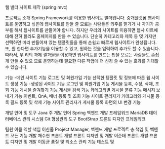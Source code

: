 웹 빌더 사이트 제작 (spring mvc)

프로젝트 소개
Spring Framework를 이용한 웹사이트 빌더입니다.
중개플랫폼 웹사이트를 운영하고 싶은데 웹사이트를 만들 줄 모르는 사람들은 외주를 맡기거
나 자기가 공부를 해서 웹사이트를 만들어야 합니다. 하지만 우리의 사이트를 이용하면 웹사
이트에 대해 전혀 몰라도 홈페이지를 만들 수 있습니다. 단순히 카테고리와 제목 등 몇 가지만
선택하면 미리 만들어져 있는 템플릿들을 통해 손쉽고 빠르게 웹사이트가 완성됩니다. 또, 원
한다면 추가기능을 이용할 수 있고, 원하는 것을 입력하여 추가도 할 수 있습니다. 따라서, 우
리의 과제 결과물을 이용하면 웹사이트를 만드는 법을 모르는 사람들도 손쉽게 만들 수 있으
므로 운영하는데 필요한 다른 작업에 더 신경 쓸 수 있는 효과를 기대할 수 있습니다.

기능
-메인 사이트 기능
로그인 및 회원가입 기능
선택한 템플릿 및 정보에 따른 웹 사이트 생성 기능
-생성된 사이트 기능
로그인 및 회원가입 기능
게시물 등록, 수정, 삭제, 조회 기능
게시물 즐겨찾기 기능
게시물 검색 기능
카테고리별 게시물 분류 기능
메시지 보내기 기능
이벤트, QnA, 배너 등록 및 조회 기능
사이트 관리자가 카테고리와 게시물 등록 필드 등록 및 삭제 기능
사이트 관리자가 게시물 등록 화면의 UI 변경 기능

개발 언어 및 도구
Java
주 개발 언어
Spring
백엔드 개발 프레임워크
MariaDB
데이터베이스 관리 시스템
Git
형상관리 도구
BootStrap
프론트 디자인 프레임워크

팀원
이름 역할 책임
이한울 Project Manager, 백엔드 개발 프로젝트 총 책임 및 백엔드 모든 기능 개발
채수현 프론트 개발 프론트 디자인 및 개발
이준태 프론트 개발 프론트 디자인 및 개발
이동균 품질 및 리소스 관리 기능 테스트 및
